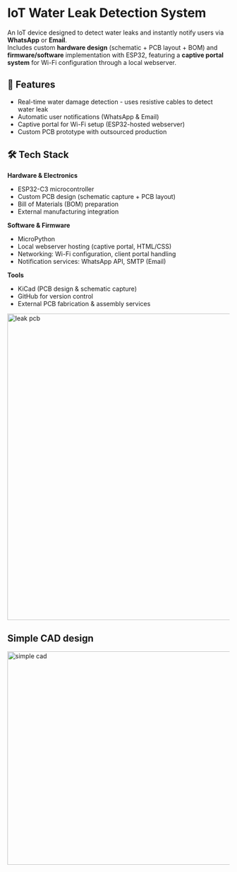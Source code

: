 # IoT Water Leak Detection System

An IoT device designed to detect water leaks and instantly notify users via **WhatsApp** or **Email**.  
Includes custom **hardware design** (schematic + PCB layout + BOM) and **firmware/software** implementation with ESP32, featuring a **captive portal system** for Wi-Fi configuration through a local webserver.

## 🔧 Features
- Real-time water damage detection - uses resistive cables to detect water leak
- Automatic user notifications (WhatsApp & Email)  
- Captive portal for Wi-Fi setup (ESP32-hosted webserver)  
- Custom PCB prototype with outsourced production  

## 🛠️ Tech Stack

**Hardware & Electronics**
- ESP32-C3 microcontroller  
- Custom PCB design (schematic capture + PCB layout)  
- Bill of Materials (BOM) preparation  
- External manufacturing integration  

**Software & Firmware**
- MicroPython
- Local webserver hosting (captive portal, HTML/CSS)  
- Networking: Wi-Fi configuration, client portal handling  
- Notification services: WhatsApp API, SMTP (Email)  

**Tools**
- KiCad (PCB design & schematic capture)  
- GitHub for version control  
- External PCB fabrication & assembly services  
<img width="803" height="695" alt="leak pcb" src="https://github.com/user-attachments/assets/2eb639c1-975b-4c25-bf4e-114f3672d732" />

## Simple CAD design
<img width="624" height="484" alt="simple cad" src="https://github.com/user-attachments/assets/a28603cc-4438-4278-a116-c1af697c1406" />

